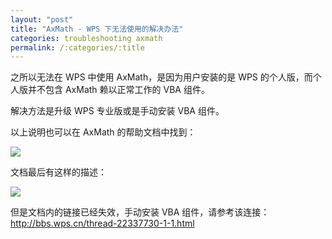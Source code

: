 ```yaml
---
layout: "post"
title: "AxMath - WPS 下无法使用的解决办法"
categories: troubleshooting axmath
permalink: /:categories/:title
---
```


之所以无法在 WPS 中使用 AxMath，是因为用户安装的是 WPS 的个人版，而个人版并不包含 AxMath 赖以正常工作的 VBA 组件。

解决方法是升级 WPS 专业版或是手动安装 VBA 组件。

以上说明也可以在 AxMath 的帮助文档中找到：

![](https://i.imgur.com/bvRY4a6.png)

文档最后有这样的描述：

![](https://i.imgur.com/nHSrsHa.jpg)

但是文档内的链接已经失效，手动安装 VBA 组件，请参考该连接：http://bbs.wps.cn/thread-22337730-1-1.html
